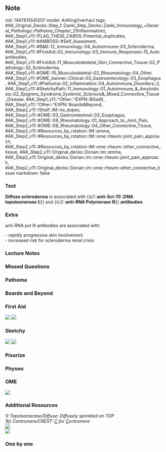 ## Note
nid: 1487815541207
model: AnKingOverhaul
tags: #AK_Original_Decks::Step_1::Zanki_Step_Decks::Zanki_Immunology_+_General_Pathology::Pathoma_Chapter_2_(Inflammation), #AK_Step1_v11::!FLAG_THESE_CARDS::Potential_duplicates, #AK_Step1_v11::#AMBOSS::#Self_Assesment, #AK_Step1_v11::#B&B::12_Immunology::04_Autoimmune::03_Scleroderma, #AK_Step1_v11::#FirstAid::02_Immunology::03_Immune_Responses::15_Autoantibodies, #AK_Step1_v11::#FirstAid::11_Musculoskeletal_Skin_Connective_Tissue::02_Pathology::32_Scleroderma, #AK_Step1_v11::#OME::10_Musculoskeletal::02_Rheumatology::04_Other, #AK_Step1_v11::#OME_banner::Clinical::03_Gastroenterology::03_Esophagus, #AK_Step1_v11::#Pathoma::02_Inflammation::04_Autoimmune_Disorders::2, #AK_Step1_v11::#SketchyPath::11_Immunology::01_Autoimmune_&_Amyloidosis::02_Sjogrens_Syndrome,_Systemic_Sclerosis_&_Mixed_Connective_Tissue_Disease, #AK_Step1_v11::^Other::^EXPN::BGedit, #AK_Step1_v11::^Other::^EXPN::Boards&Beyond, #AK_Step2_v11::!Shelf::IM::no_dupes, #AK_Step2_v11::#OME::03_Gastrointestinal::03_Esophagus, #AK_Step2_v11::#OME::08_Rheumatology::01_Approach_to_Joint_Pain, #AK_Step2_v11::#OME::08_Rheumatology::04_Other_Connective_Tissue, #AK_Step2_v11::#Resources_by_rotation::IM::emma, #AK_Step2_v11::#Resources_by_rotation::IM::ome::rheum::joint_pain_approach, #AK_Step2_v11::#Resources_by_rotation::IM::ome::rheum::other_connective_tissue, #AK_Step2_v11::Original_decks::Dorian::im::emma, #AK_Step2_v11::Original_decks::Dorian::im::ome::rheum::joint_pain_approach, #AK_Step2_v11::Original_decks::Dorian::im::ome::rheum::other_connective_tissue
markdown: false

### Text
<div>
  <b>Diffuse scleroderma</b> is associated with
  {{c1::<b>anti-Scl-70</b> (<b>DNA</b> <b>topoisomerase I</b>)}}
  and {{c2::<b>anti-RNA Polymerase III</b>}} <b>antibodies</b>
</div>

### Extra
anti-<span data-markjs="true" class=
"amboss-mark amboss-mark-single" data-phrase-id="cqbaxu"
data-phrase-term="RNA" id="mark-18">RNA</span> <span data-markjs=
"true" class="amboss-mark amboss-mark-single" data-phrase-id=
"AYcR7a0" data-phrase-term="pol" id="mark-19">pol</span> III
<span data-markjs="true" class="amboss-mark amboss-mark-single"
data-phrase-id="1fY2Oo" data-phrase-term="antibodies" id=
"mark-14">antibodies</span> are associated with:
<div>
  - rapidly progressive <span data-markjs="true" class=
  "amboss-mark amboss-mark-single" data-phrase-id="7jX4by"
  data-phrase-term="skin" id="mark-15">skin</span> involvement
</div>
<div>
  - increased risk for <span data-markjs="true" class=
  "amboss-mark amboss-mark-single" data-phrase-id="Xwb9hD"
  data-phrase-term="scleroderma renal crisis" id="mark-1" tabindex=
  "0">scleroderma renal crisis</span>
</div>

### Lecture Notes


### Missed Questions


### Pathoma


### Boards and Beyond


### First Aid
<img src="tmpEztTwY.png"> <img src="tmp4Rn4sZ.png">

### Sketchy
<img src=
"SketchyMedical%202019-12-29%2012-07-47_1566160514431.jpg">
<img src="Zoverall%20picture%20(87)_1566160514431.JPG">

### Pixorize


### Physeo


### OME
<div class="ome-widget">
  <a href=
  "https://onlinemeded.org/spa/gastroenterology/esophagus/acquire?ref=anki">
  <img src="_OME_AnkiFlashcards_Lesson_6.png"></a>
</div>

### Additional Resources
<div>
  <div>
    <div>
      <i>1) Topoisomerase/Diffuse: Diffusely sprinkled on TOP</i>
    </div>
    <div>
      <i>1b) Centromere/CREST: <u>C</u> for <u>C</u>entromere</i>
    </div>
    <div style="font-weight: bold;"></div>
  </div>
  <div>
    <i><img src="paste-3949248198475777.jpg" style="" class=
    "resizer"></i>
  </div>
  <div>
    <i><img src="paste-3948977615536129.jpg" style="" class=
    "resizer"></i>
  </div>
</div>

### One by one

